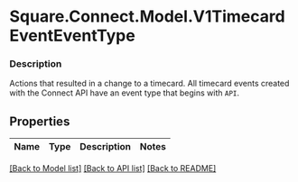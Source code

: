 # Square.Connect.Model.V1TimecardEventEventType

### Description

Actions that resulted in a change to a timecard. All timecard events created with the Connect API have an event type that begins with `API`.

## Properties

Name | Type | Description | Notes
------------ | ------------- | ------------- | -------------



[[Back to Model list]](../README.md#documentation-for-models) [[Back to API list]](../README.md#documentation-for-api-endpoints) [[Back to README]](../README.md)

